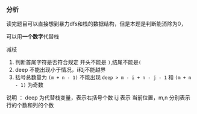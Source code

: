 ### 分析


读完题目可以直接想到暴力dfs和栈的数据结构，但是本题是判断能消除为0，

可以用**一个数字**代替栈

减枝 


1. 判断首尾字符是否符合规定 开头不能是 `)`,结尾不能是`(`
2. deep 不能出现小于情况，i和j不能越界
3. 括号总数量为 `(m + n - 1)` 不能出现 `deep > m - i + n - j - 1` 和 `(m + n - 1)` 为奇数

说明 ： deep 为代替栈变量，表示右括号个数 i,j 表示 当前位置，m,n 分别表示 行的个数和列的个数
